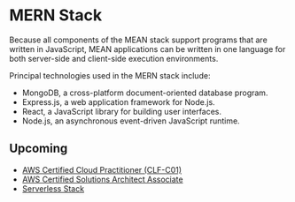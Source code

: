# MERN Stack

Because all components of the MEAN stack support programs that are written in JavaScript, MEAN applications can be written in one language for both server-side and client-side execution environments.

Principal technologies used in the MERN stack include:

- MongoDB, a cross-platform document-oriented database program.
- Express.js, a web application framework for Node.js.
- React, a JavaScript library for building user interfaces.
- Node.js, an asynchronous event-driven JavaScript runtime.

## Upcoming

- [AWS Certified Cloud Practitioner (CLF-C01)](https://www.pluralsight.com/cloud-guru/courses/aws-certified-cloud-practitioner-clf-c01)
- [AWS Certified Solutions Architect Associate](https://acloudguru.com/course/aws-certified-solutions-architect-associate-saa-c02)
- [Serverless Stack](https://sst.dev/guide.html)
